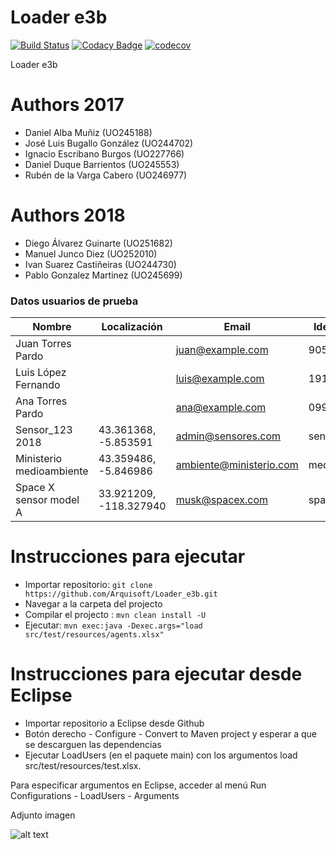# Loader e3b

[![Build Status](https://travis-ci.org/Arquisoft/Loader_e3b.svg?branch=master)](https://travis-ci.org/Arquisoft/Loader_e3b)
[![Codacy Badge](https://api.codacy.com/project/badge/Grade/6fad6fe134c1434cb0b9384d851821c8)](https://www.codacy.com/app/jelabra/Loader_e3b?utm_source=github.com&amp;utm_medium=referral&amp;utm_content=Arquisoft/Loader_e3b&amp;utm_campaign=Badge_Grade)
[![codecov](https://codecov.io/gh/Arquisoft/Loader_e3b/branch/master/graph/badge.svg)](https://codecov.io/gh/Arquisoft/Loader_e3b)

Loader e3b

# Authors 2017

+ Daniel Alba Muñiz (UO245188)
+ José Luis Bugallo González (UO244702)
+ Ignacio Escribano Burgos (UO227766)
+ Daniel Duque Barrientos (UO245553)
+ Rubén de la Varga Cabero (UO246977)

# Authors 2018
+ Diego Álvarez Guinarte (UO251682)
+ Manuel Junco Diez (UO252010)
+ Ivan Suarez Castiñeiras (UO244730)
+ Pablo Gonzalez Martinez (UO245699)

### Datos usuarios de prueba

|Nombre                   | Localización           | Email                    | Identificador | Tipo   |
|-------------------------|------------------------|--------------------------|---------------|--------|
|Juan Torres Pardo        |                        | juan@example.com         | 90500084Y     | Person |
|Luis López Fernando      |                        | luis@example.com         | 191160962F    | Person |
|Ana Torres Pardo         |                        | ana@example.com          | 09940449X     | Person |
|Sensor_123 2018          | 43.361368, -5.853591   | admin@sensores.com       | sensor_123   | Sensor |
|Ministerio medioambiente | 43.359486, -5.846986   | ambiente@ministerio.com  | medioambiente | Entity |
|Space X sensor model A   | 33.921209, -118.327940 | musk@spacex.com          | spacex        | Sensor |

# Instrucciones para ejecutar
+ Importar repositorio: 
```git clone https://github.com/Arquisoft/Loader_e3b.git```
+ Navegar a la carpeta del projecto
+ Compilar el projecto : 
```mvn clean install -U```
+ Ejecutar: 
```mvn exec:java -Dexec.args="load src/test/resources/agents.xlsx"```

# Instrucciones para ejecutar desde Eclipse
+ Importar repositorio a Eclipse desde Github
+ Botón derecho - Configure - Convert to Maven project y esperar a que se descarguen las dependencias
+ Ejecutar LoadUsers (en el paquete main) con los argumentos load src/test/resources/test.xlsx. 
 
 Para especificar argumentos en Eclipse, acceder al menú Run Configurations - LoadUsers - Arguments
 
 Adjunto imagen
 
 ![alt text](https://i.imgur.com/4i1CFRR.png)
 
 
